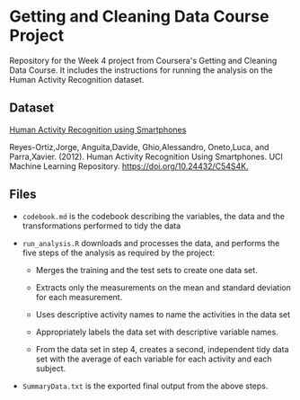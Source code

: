 # Getting and Cleaning Data Course Project

Repository for the Week 4 project from Coursera's Getting and Cleaning Data Course. It includes the instructions for running the analysis on the Human Activity Recognition dataset.

## Dataset

[Human Activity Recognition using Smartphones](https://archive.ics.uci.edu/dataset/240/human+activity+recognition+using+smartphones)

Reyes-Ortiz,Jorge, Anguita,Davide, Ghio,Alessandro, Oneto,Luca, and Parra,Xavier. (2012). Human Activity Recognition Using Smartphones. UCI Machine Learning Repository. <https://doi.org/10.24432/C54S4K.>

## Files

-   `codebook.md` is the codebook describing the variables, the data and the transformations performed to tidy the data

-   `run_analysis.R` downloads and processes the data, and performs the five steps of the analysis as required by the project:

    -   Merges the training and the test sets to create one data set.

    -   Extracts only the measurements on the mean and standard deviation for each measurement.

    -   Uses descriptive activity names to name the activities in the data set

    -   Appropriately labels the data set with descriptive variable names.

    -   From the data set in step 4, creates a second, independent tidy data set with the average of each variable for each activity and each subject.

-   `SummaryData.txt` is the exported final output from the above steps.
